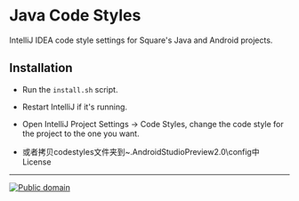 Java Code Styles
================

IntelliJ IDEA code style settings for Square's Java and Android projects.


Installation
------------

 * Run the `install.sh` script.
 * Restart IntelliJ if it's running.
 * Open IntelliJ Project Settings -> Code Styles, change the code style for the
   project to the one you want.

 * 或者拷贝codestyles文件夹到~\.AndroidStudioPreview2.0\config中
License
-------

[![Public domain](https://licensebuttons.net/p/zero/1.0/88x31.png)](https://creativecommons.org/publicdomain/zero/1.0/legalcode)
